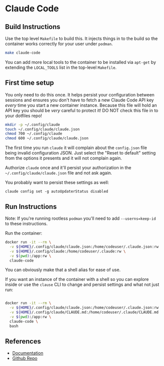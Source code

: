 # Claude Code

## Build Instructions

Use the top level `Makefile` to build this. It injects things in to the build
so the container works correctly for your user under `podman`.

```bash
make claude-code
```

You can add more local tools to the container to be installed via `apt-get` by
extending the `LOCAL_TOOLS` list in the top-level `Makefile`.

## First time setup

You only need to do this once. It helps persist your configuration between
sessions and ensures you don't have to fetch a new Claude Code API key _every_
time you start a new container instance. Because this file will hold an API key
you should be _very_ careful to protect it! DO NOT check this file in to your
dotfiles repo!

```bash
mkdir -p ~/.config/claude
touch ~/.config/claude/claude.json 
chmod 700 ~/.config/claude
chmod 600 ~/.config/claude/claude.json
```

The first time you run `claude` it will complain about the `config.json` file
being invalid configuration JSON. Just select the "Reset to default" setting
from the options it presents and it will not complain again.

Authorize `claude` once and it'll persist your authorization in the
`~/.config/claude/claude.json` file and not ask again.

You probably want to persist these settings as well:

```
claude config set -g autoUpdaterStatus disabled
```

## Run Instructions

Note: If you're running rootless `podman` you'll need to add `--userns=keep-id`
to these instructions.

Run the container:

```bash
docker run -it --rm \
  -v ${HOME}/.config/claude/claude.json:/home/codeuser/.claude.json:rw \
  -v ${HOME}/.config/claude:/home/codeuser/.claude:rw \
  -v $(pwd):/app:rw \
  claude-code
```

You can obviously make that a shell alias for ease of use.

If you want an instance of the container with a shell so you can explore inside
or use the `clause` CLI to change and persist settings and what not just run:

```bash

docker run -it --rm \
  -v ${HOME}/.config/claude/claude.json:/home/codeuser/.claude.json:rw \
  -v ${HOME}/.config/claude/CLAUDE.md:/home/codeuser/.claude/CLAUDE.md:rw \
  -v $(pwd):/app:rw \
  claude-code \
  bash
```

## References

* [Documentation](https://docs.anthropic.com/en/docs/agents-and-tools/claude-code/overview)
* [Github Repo](https://github.com/anthropics/claude-code)
